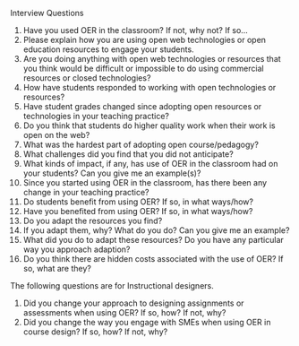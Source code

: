 Interview Questions

1. Have you used OER in the classroom? If not, why not? If so…
2. Please explain how you are using open web technologies or open education resources to engage your students.
3. Are you doing anything with open web technologies or resources that you think would be difficult or impossible to do using commercial resources or closed technologies?
4. How have students responded to working with open technologies or resources?
5. Have student grades changed since adopting open resources or technologies in your teaching practice?
6. Do you think that students do higher quality work when their work is open on the web?
7. What was the hardest part of adopting open course/pedagogy?
8. What challenges did you find that you did not anticipate?
9. What kinds of impact, if any, has use of OER in the classroom had on your students? Can you give me an example\(s\)?
10. Since you started using OER in the classroom, has there been any change in your teaching practice?
11. Do students benefit from using OER? If so, in what ways/how?
12. Have you benefited from using OER? If so, in what ways/how?
13. Do you adapt the resources you find?
14. If you adapt them, why? What do you do? Can you give me an example?
15. What did you do to adapt these resources? Do you have any particular way you approach adaption?
16. Do you think there are hidden costs associated with the use of OER? If so, what are they?

The following questions are for Instructional designers.

1. Did you change your approach to designing assignments or assessments when using OER? If so, how? If not, why?
2. Did you change the way you engage with SMEs when using OER in course design? If so, how? If not, why?



